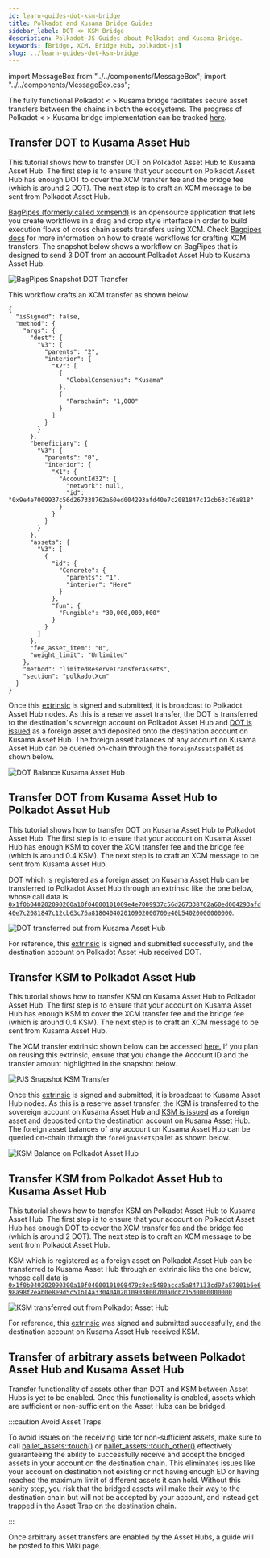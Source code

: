 ```yaml
---
id: learn-guides-dot-ksm-bridge
title: Polkadot and Kusama Bridge Guides
sidebar_label: DOT <> KSM Bridge
description: Polkadot-JS Guides about Polkadot and Kusama Bridge.
keywords: [Bridge, XCM, Bridge Hub, polkadot-js]
slug: ../learn-guides-dot-ksm-bridge
---
```


import MessageBox from "../../components/MessageBox"; import "../../components/MessageBox.css";

<MessageBox message="Polkadot-JS is for developers and power users only. If you need help using the Polkadot-JS UI, you can contact the
[Polkadot Support Team](https://support.polkadot.network/support/home). For more user-friendly tools
see the [wallets](./wallets-index), [apps](./apps-index) and [dashboard](./dashboards-index) pages." />

The fully functional Polkadot < > Kusama bridge facilitates secure asset transfers between the
chains in both the ecosystems. The progress of Polkadot < > Kusama bridge implementation can be
tracked [here](https://forum.polkadot.network/t/polkadot-kusama-bridge/2971/1).

## Transfer DOT to Kusama Asset Hub

This tutorial shows how to transfer DOT on Polkadot Asset Hub to Kusama Asset Hub. The first step is
to ensure that your account on Polkadot Asset Hub has enough DOT to cover the XCM transfer fee and
the bridge fee (which is around 2 DOT). The next step is to craft an XCM message to be sent from
Polkadot Asset Hub.

[BagPipes (formerly called xcmsend)](https://xcmsend.com/#/builder) is an opensource application
that lets you create workflows in a drag and drop style interface in order to build execution flows
of cross chain assets transfers using XCM. Check
[Bagpipes docs](https://xcmsend.github.io/workflows/dotksm.html) for more information on how to
create workflows for crafting XCM transfers. The snapshot below shows a workflow on BagPipes that is
designed to send 3 DOT from an account Polkadot Asset Hub to Kusama Asset Hub.

![BagPipes Snapshot DOT Transfer](../assets/bridge-hub/PAH-to-KAH-DOT-transfer.png)

This workflow crafts an XCM transfer as shown below.

```
{
  "isSigned": false,
  "method": {
    "args": {
      "dest": {
        "V3": {
          "parents": "2",
          "interior": {
            "X2": [
              {
                "GlobalConsensus": "Kusama"
              },
              {
                "Parachain": "1,000"
              }
            ]
          }
        }
      },
      "beneficiary": {
        "V3": {
          "parents": "0",
          "interior": {
            "X1": {
              "AccountId32": {
                "network": null,
                "id": "0x9e4e7009937c56d267338762a60ed004293afd40e7c2081847c12cb63c76a818"
              }
            }
          }
        }
      },
      "assets": {
        "V3": [
          {
            "id": {
              "Concrete": {
                "parents": "1",
                "interior": "Here"
              }
            },
            "fun": {
              "Fungible": "30,000,000,000"
            }
          }
        ]
      },
      "fee_asset_item": "0",
      "weight_limit": "Unlimited"
    },
    "method": "limitedReserveTransferAssets",
    "section": "polkadotXcm"
  }
}
```

Once this [extrinsic](https://assethub-polkadot.subscan.io/extrinsic/6028374-2) is signed and
submitted, it is broadcast to Polkadot Asset Hub nodes. As this is a reserve asset transfer, the DOT
is transferred to the destination's sovereign account on Polkadot Asset Hub and
[DOT is issued](https://assethub-kusama.subscan.io/extrinsic/6758392-0?event=6758392-1) as a foreign
asset and deposited onto the destination account on Kusama Asset Hub. The foreign asset balances of
any account on Kusama Asset Hub can be queried on-chain through the `foreignAssets`pallet as shown
below.

![DOT Balance Kusama Asset Hub](../assets/bridge-hub/KAH-DOT-Balance.png)

## Transfer DOT from Kusama Asset Hub to Polkadot Asset Hub

This tutorial shows how to transfer DOT on Kusama Asset Hub to Polkadot Asset Hub. The first step is
to ensure that your account on Kusama Asset Hub has enough KSM to cover the XCM transfer fee and the
bridge fee (which is around 0.4 KSM). The next step is to craft an XCM message to be sent from
Kusama Asset Hub.

DOT which is registered as a foreign asset on Kusama Asset Hub can be transferred to Polkadot Asset
Hub through an extrinsic like the one below, whose call data is
[`0x1f0b040202090200a10f04000101009e4e7009937c56d267338762a60ed004293afd40e7c2081847c12cb63c76a818040402010902000700e40b54020000000000`](https://polkadot.js.org/apps/?rpc=wss%3A%2F%2Fkusama-asset-hub-rpc.polkadot.io#/extrinsics/decode/0x1f0b040202090200a10f04000101009e4e7009937c56d267338762a60ed004293afd40e7c2081847c12cb63c76a818040402010902000700e40b54020000000000).

![DOT transferred out from Kusama Asset Hub](../assets/bridge-hub/KAH-DOT-transfer-PAH.png)

For reference, this [extrinsic](https://assethub-kusama.subscan.io/extrinsic/7015118-2) is signed
and submitted successfully, and the destination account on Polkadot Asset Hub received DOT.

## Transfer KSM to Polkadot Asset Hub

This tutorial shows how to transfer KSM on Kusama Asset Hub to Polkadot Asset Hub. The first step is
to ensure that your account on Kusama Asset Hub has enough KSM to cover the XCM transfer fee and the
bridge fee (which is around 0.4 KSM). The next step is to craft an XCM message to be sent from
Kusama Asset Hub.

The XCM transfer extrinsic shown below can be accessed
[here.](https://polkadot.js.org/apps/?rpc=wss%3A%2F%2Fkusama-asset-hub-rpc.polkadot.io#/extrinsics/decode/0x1f08030202090200a10f03000101008479c8ea5480acca5a847133cd97a87801b6e698a98f2eab0e8e9d5c51b14a33030400010000070088526a740000000000)
If you plan on reusing this extrinsic, ensure that you change the Account ID and the transfer amount
highlighted in the snapshot below.

![PJS Snapshot KSM Transfer](../assets/bridge-hub/KAH-PAH-KSM-Transfer-PJS-Extrinsic.png)

Once this [extrinsic](https://assethub-kusama.subscan.io/extrinsic/6761480-2) is signed and
submitted, it is broadcast to Kusama Asset Hub nodes. As this is a reserve asset transfer, the KSM
is transferred to the sovereign account on Kusama Asset Hub and
[KSM is issued](https://assethub-polkadot.subscan.io/extrinsic/6031467-0?event=6031467-6) as a
foreign asset and deposited onto the destination account on Kusama Asset Hub. The foreign asset
balances of any account on Kusama Asset Hub can be queried on-chain through the
`foreignAssets`pallet as shown below.

![KSM Balance on Polkadot Asset Hub](../assets/bridge-hub/PAH-KSM-Balance.png)

## Transfer KSM from Polkadot Asset Hub to Kusama Asset Hub

This tutorial shows how to transfer KSM on Polkadot Asset Hub to Kusama Asset Hub. The first step is
to ensure that your account on Polkadot Asset Hub has enough DOT to cover the XCM transfer fee and
the bridge fee (which is around 2 DOT). The next step is to craft an XCM message to be sent from
Polkadot Asset Hub.

KSM which is registered as a foreign asset on Polkadot Asset Hub can be transferred to Kusama Asset
Hub through an extrinsic like the one below, whose call data is
[`0x1f0b040202090300a10f04000101008479c8ea5480acca5a847133cd97a87801b6e698a98f2eab0e8e9d5c51b14a33040402010903000700a0db215d0000000000`](https://polkadot.js.org/apps/?rpc=wss%3A%2F%2Fpolkadot-asset-hub-rpc.polkadot.io#/extrinsics/decode/0x1f0b040202090300a10f04000101008479c8ea5480acca5a847133cd97a87801b6e698a98f2eab0e8e9d5c51b14a33040402010903000700a0db215d0000000000)

![KSM transferred out from Polkadot Asset Hub](../assets/bridge-hub/PAH-KSM-Transfer-KAH.png)

For reference, this [extrinsic](https://assethub-polkadot.subscan.io/extrinsic/6303823-2) was signed
and submitted successfully, and the destination account on Kusama Asset Hub received KSM.

## Transfer of arbitrary assets between Polkadot Asset Hub and Kusama Asset Hub

Transfer functionality of assets other than DOT and KSM between Asset Hubs is yet to be enabled.
Once this functionality is enabled, assets which are sufficient or non-sufficient on the Asset Hubs
can be bridged.

:::caution Avoid Asset Traps

To avoid issues on the receiving side for non-sufficient assets, make sure to call
[pallet_assets::touch()](https://github.com/paritytech/polkadot-sdk/blob/0ef37c75401b78b61ed35ce27af8b964da27bb3c/substrate/frame/assets/src/lib.rs#L1531)
or
[pallet_assets::touch_other()](https://github.com/paritytech/polkadot-sdk/blob/0ef37c75401b78b61ed35ce27af8b964da27bb3c/substrate/frame/assets/src/lib.rs#L1616)
effectively guaranteeing the ability to successfully receive and accept the bridged assets in your
account on the destination chain. This eliminates issues like your account on destination not
existing or not having enough ED or having reached the maximum limit of different assets it can
hold. Without this sanity step, you risk that the bridged assets will make their way to the
destination chain but will not be accepted by your account, and instead get trapped in the Asset
Trap on the destination chain.

:::

Once arbitrary asset transfers are enabled by the Asset Hubs, a guide will be posted to this Wiki
page.
